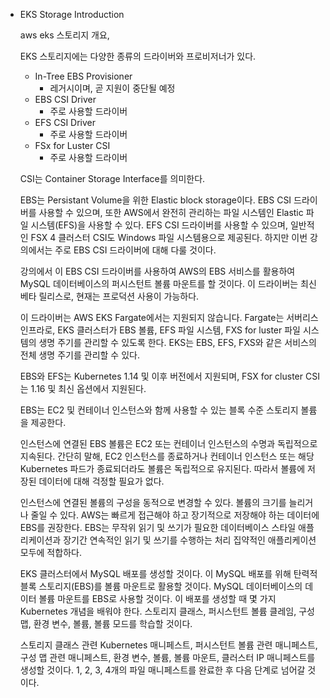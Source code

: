 - EKS Storage Introduction
    
    
    aws eks 스토리지 개요,
    
    EKS 스토리지에는 다양한 종류의 드라이버와 프로비저너가 있다.
    
    - In-Tree EBS Provisioner
        - 레거시이며, 곧 지원이 중단될 예정
    - EBS CSI Driver
        - 주로 사용할 드라이버
    - EFS CSI Driver
        - 주로 사용할 드라이버
    - FSx for Luster CSI
        - 주로 사용할 드라이버
    
    CSI는 Container Storage Interface를 의미한다.
    
    EBS는 Persistant Volume을 위한 Elastic block storage이다. EBS CSI 드라이버를 사용할 수 있으며, 또한 AWS에서 완전히 관리하는 파일 시스템인 Elastic 파일 시스템(EFS)을 사용할 수 있다. EFS CSI 드라이버를 사용할 수 있으며, 일반적인 FSX 4 클러스터 CSI도 Windows 파일 시스템용으로 제공된다. 하지만 이번 강의에서는 주로 EBS CSI 드라이버에 대해 다룰 것이다.
    
    강의에서 이 EBS CSI 드라이버를 사용하여 AWS의 EBS 서비스를 활용하여 MySQL 데이터베이스의 퍼시스턴트 볼륨 마운트를 할 것이다. 이 드라이버는 최신 베타 릴리스로, 현재는 프로덕션 사용이 가능하다.
    
    이 드라이버는 AWS EKS Fargate에서는 지원되지 않습니다. Fargate는 서버리스 인프라로, EKS 클러스터가 EBS 볼륨, EFS 파일 시스템, FXS for luster 파일 시스템의 생명 주기를 관리할 수 있도록 한다. EKS는 EBS, EFS, FXS와 같은 서비스의 전체 생명 주기를 관리할 수 있다.
    
    EBS와 EFS는 Kubernetes 1.14 및 이후 버전에서 지원되며, FSX for cluster CSI는 1.16 및 최신 옵션에서 지원된다.
    
    EBS는 EC2 및 컨테이너 인스턴스와 함께 사용할 수 있는 블록 수준 스토리지 볼륨을 제공한다.
    
    인스턴스에 연결된 EBS 볼륨은 EC2 또는 컨테이너 인스턴스의 수명과 독립적으로 지속된다. 간단히 말해, EC2 인스턴스를 종료하거나 컨테이너 인스턴스 또는 해당 Kubernetes 파드가 종료되더라도 볼륨은 독립적으로 유지된다. 따라서 볼륨에 저장된 데이터에 대해 걱정할 필요가 없다.
    
    인스턴스에 연결된 볼륨의 구성을 동적으로 변경할 수 있다. 볼륨의 크기를 늘리거나 줄일 수 있다. AWS는 빠르게 접근해야 하고 장기적으로 저장해야 하는 데이터에 EBS를 권장한다. EBS는 무작위 읽기 및 쓰기가 필요한 데이터베이스 스타일 애플리케이션과 장기간 연속적인 읽기 및 쓰기를 수행하는 처리 집약적인 애플리케이션 모두에 적합하다.
    
    EKS 클러스터에서 MySQL 배포를 생성할 것이다. 이 MySQL 배포를 위해 탄력적 블록 스토리지(EBS)를 볼륨 마운트로 활용할 것이다. MySQL 데이터베이스의 데이터 볼륨 마운트를 EBS로 사용할 것이다. 이 배포를 생성할 때 몇 가지 Kubernetes 개념을 배워야 한다. 스토리지 클래스, 퍼시스턴트 볼륨 클레임, 구성 맵, 환경  변수, 볼륨, 볼륨 모드를 학습할 것이다.
    
    스토리지 클래스 관련 Kubernetes 매니페스트, 퍼시스턴트 볼륨 관련 매니페스트, 구성 맵 관련 매니페스트, 환경 변수, 볼륨, 볼륨 마운트, 클러스터 IP 매니페스트를 생성할 것이다. 1, 2, 3, 4개의 파일 매니페스트를 완료한 후 다음 단계로 넘어갈 것이다.